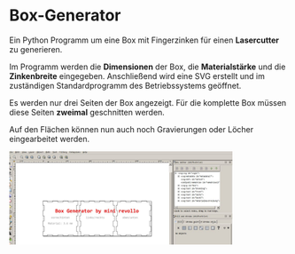 # Box-Generator

Ein Python Programm um eine Box mit Fingerzinken für einen **Lasercutter** zu generieren.

Im Programm werden die **Dimensionen** der Box, die **Materialstärke** und die **Zinkenbreite** eingegeben. Anschließend wird eine SVG erstellt und im zuständigen Standardprogramm des Betriebssystems geöffnet.

Es werden nur drei Seiten der Box angezeigt. Für die komplette Box müssen diese Seiten **zweimal** geschnitten werden. 

Auf den Flächen können nun auch noch Gravierungen oder Löcher eingearbeitet werden.

<img width = "80%" src="IMG/box_generator1.jpg" />


